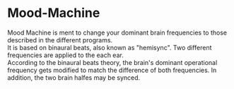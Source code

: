 # Mood-Machine
Mood Machine is ment to change your dominant brain frequencies to those described in the different programs.<br>
It is based on binaural beats, also known as "hemisync". Two different frequencies are applied to the each ear.<br>
According to the binaural beats theory, the brain's dominant operational frequency gets modified to match the difference of both frequencies. In addition, the two brain halfes may be synced.<br>


